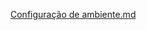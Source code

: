 [Configuração de ambiente.md](https://github.com/Marrior-dot/pesquisaLab/files/14303739/Configuracao.de.ambiente.md)
